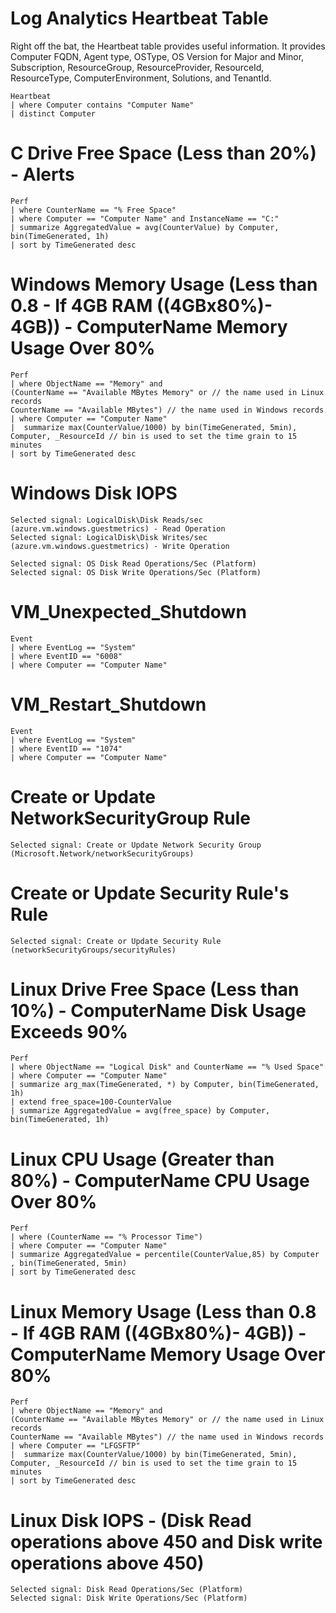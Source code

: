 # Log Analytics Heartbeat Table

Right off the bat, the Heartbeat table provides useful information. It provides Computer FQDN, Agent type, OSType, OS Version for Major and Minor, Subscription, ResourceGroup, ResourceProvider, ResourceId, ResourceType, ComputerEnvironment, Solutions, and TenantId.

    Heartbeat 
    | where Computer contains "Computer Name" 
    | distinct Computer

# C Drive Free Space (Less than 20%) - Alerts

    Perf
    | where CounterName == "% Free Space"
    | where Computer == "Computer Name" and InstanceName == "C:" 
    | summarize AggregatedValue = avg(CounterValue) by Computer, bin(TimeGenerated, 1h)
    | sort by TimeGenerated desc

# Windows Memory Usage (Less than 0.8 - If 4GB RAM ((4GBx80%)- 4GB)) - ComputerName Memory Usage Over 80%

    Perf
    | where ObjectName == "Memory" and
    (CounterName == "Available MBytes Memory" or // the name used in Linux records
    CounterName == "Available MBytes") // the name used in Windows records
    | where Computer == "Computer Name"
    |  summarize max(CounterValue/1000) by bin(TimeGenerated, 5min), Computer, _ResourceId // bin is used to set the time grain to 15 minutes
    | sort by TimeGenerated desc

# Windows Disk IOPS
    
    Selected signal: LogicalDisk\Disk Reads/sec (azure.vm.windows.guestmetrics) - Read Operation
    Selected signal: LogicalDisk\Disk Writes/sec (azure.vm.windows.guestmetrics) - Write Operation

    Selected signal: OS Disk Read Operations/Sec (Platform)
    Selected signal: OS Disk Write Operations/Sec (Platform)

# VM_Unexpected_Shutdown

    Event
    | where EventLog == "System"
    | where EventID == "6008"
    | where Computer == "Computer Name"

# VM_Restart_Shutdown

    Event
    | where EventLog == "System"
    | where EventID == "1074"
    | where Computer == "Computer Name"

# Create or Update NetworkSecurityGroup Rule

    Selected signal: Create or Update Network Security Group (Microsoft.Network/networkSecurityGroups) 

# Create or Update Security Rule's Rule

    Selected signal: Create or Update Security Rule (networkSecurityGroups/securityRules)

# Linux Drive Free Space (Less than 10%) - ComputerName Disk Usage Exceeds 90%

    Perf 
    | where ObjectName == "Logical Disk" and CounterName == "% Used Space" 
    | where Computer == "Computer Name" 
    | summarize arg_max(TimeGenerated, *) by Computer, bin(TimeGenerated, 1h)
    | extend free_space=100-CounterValue
    | summarize AggregatedValue = avg(free_space) by Computer, bin(TimeGenerated, 1h)

# Linux CPU Usage (Greater than 80%) - ComputerName CPU Usage Over 80%

    Perf
    | where (CounterName == "% Processor Time")
    | where Computer == "Computer Name"
    | summarize AggregatedValue = percentile(CounterValue,85) by Computer , bin(TimeGenerated, 5min)
    | sort by TimeGenerated desc

# Linux Memory Usage (Less than 0.8 - If 4GB RAM ((4GBx80%)- 4GB)) - ComputerName Memory Usage Over 80%

    Perf
    | where ObjectName == "Memory" and
    (CounterName == "Available MBytes Memory" or // the name used in Linux records
    CounterName == "Available MBytes") // the name used in Windows records
    | where Computer == "LFGSFTP"
    |  summarize max(CounterValue/1000) by bin(TimeGenerated, 5min), Computer, _ResourceId // bin is used to set the time grain to 15 minutes
    | sort by TimeGenerated desc

# Linux Disk IOPS - (Disk Read operations above 450 and Disk write operations above 450)

    Selected signal: Disk Read Operations/Sec (Platform)
    Selected signal: Disk Write Operations/Sec (Platform)





